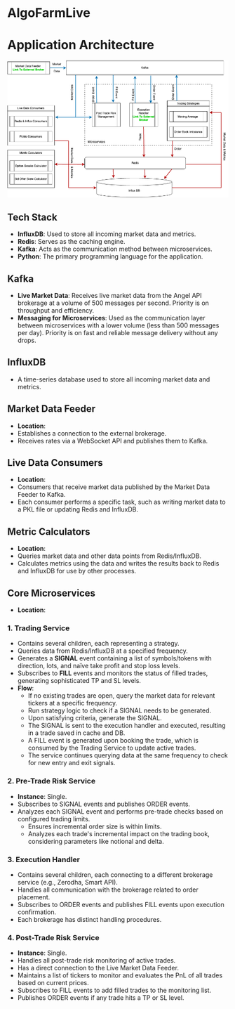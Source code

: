 # AlgoFarmLive

# Application Architecture

![Application Architecture](images/AlgoFarm_Architecture.drawio.png)

## Tech Stack

- **InfluxDB**: Used to store all incoming market data and metrics.
- **Redis**: Serves as the caching engine.
- **Kafka**: Acts as the communication method between microservices.
- **Python**: The primary programming language for the application.

## Kafka

- **Live Market Data**: Receives live market data from the Angel API brokerage at a volume of 500 messages per second. Priority is on throughput and efficiency.
- **Messaging for Microservices**: Used as the communication layer between microservices with a lower volume (less than 500 messages per day). Priority is on fast and reliable message delivery without any drops.

## InfluxDB

- A time-series database used to store all incoming market data and metrics.

## Market Data Feeder

- **Location**: 
- Establishes a connection to the external brokerage.
- Receives rates via a WebSocket API and publishes them to Kafka.

## Live Data Consumers

- **Location**: 
- Consumers that receive market data published by the Market Data Feeder to Kafka.
- Each consumer performs a specific task, such as writing market data to a PKL file or updating Redis and InfluxDB.

## Metric Calculators

- **Location**: 
- Queries market data and other data points from Redis/InfluxDB.
- Calculates metrics using the data and writes the results back to Redis and InfluxDB for use by other processes.

## Core Microservices

- **Location**: 

### 1. Trading Service

- Contains several children, each representing a strategy.
- Queries data from Redis/InfluxDB at a specified frequency.
- Generates a **SIGNAL** event containing a list of symbols/tokens with direction, lots, and naïve take profit and stop loss levels.
- Subscribes to **FILL** events and monitors the status of filled trades, generating sophisticated TP and SL levels.
- **Flow**:
  - If no existing trades are open, query the market data for relevant tickers at a specific frequency.
  - Run strategy logic to check if a SIGNAL needs to be generated.
  - Upon satisfying criteria, generate the SIGNAL.
  - The SIGNAL is sent to the execution handler and executed, resulting in a trade saved in cache and DB.
  - A FILL event is generated upon booking the trade, which is consumed by the Trading Service to update active trades.
  - The service continues querying data at the same frequency to check for new entry and exit signals.

### 2. Pre-Trade Risk Service

- **Instance**: Single.
- Subscribes to SIGNAL events and publishes ORDER events.
- Analyzes each SIGNAL event and performs pre-trade checks based on configured trading limits.
  - Ensures incremental order size is within limits.
  - Analyzes each trade's incremental impact on the trading book, considering parameters like notional and delta.

### 3. Execution Handler

- Contains several children, each connecting to a different brokerage service (e.g., Zerodha, Smart API).
- Handles all communication with the brokerage related to order placement.
- Subscribes to ORDER events and publishes FILL events upon execution confirmation.
- Each brokerage has distinct handling procedures.

### 4. Post-Trade Risk Service

- **Instance**: Single.
- Handles all post-trade risk monitoring of active trades.
- Has a direct connection to the Live Market Data Feeder.
- Maintains a list of tickers to monitor and evaluates the PnL of all trades based on current prices.
- Subscribes to FILL events to add filled trades to the monitoring list.
- Publishes ORDER events if any trade hits a TP or SL level.
